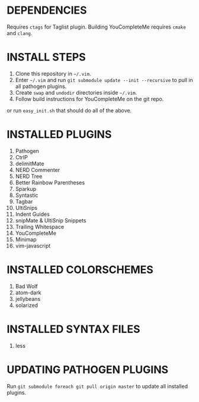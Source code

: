 # DEPENDENCIES #
Requires `ctags` for Taglist plugin. Building YouCompleteMe requires `cmake` and `clang`.

# INSTALL STEPS #
1. Clone this repository in `~/.vim`.
2. Enter `~/.vim` and run `git submodule update --init --recursive` to pull in all pathogen plugins.
3. Create `swap` and `undodir` directories inside `~/.vim`.
4. Follow build instructions for YouCompleteMe on the git repo.

or run `easy_init.sh` that should do all of the above.

# INSTALLED PLUGINS #
1. Pathogen
2. CtrlP
3. delimitMate
4. NERD Commenter
5. NERD Tree
6. Better Rainbow Parentheses
7. Sparkup
8. Syntastic
9. Tagbar
10. UltiSnips
11. Indent Guides
12. snipMate & UltiSnip Snippets
13. Trailing Whitespace
14. YouCompleteMe
15. Minimap
16. vim-javascript

# INSTALLED COLORSCHEMES #
1. Bad Wolf
2. atom-dark
3. jellybeans
4. solarized

# INSTALLED SYNTAX FILES #
1. less

# UPDATING PATHOGEN PLUGINS #
Run `git submodule foreach git pull origin master` to update all installed plugins.
